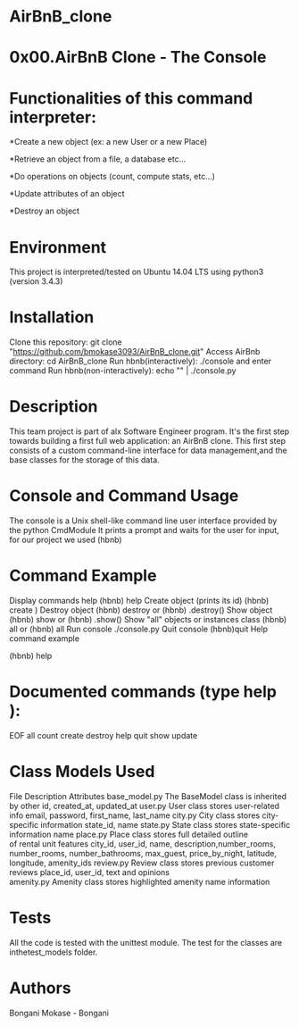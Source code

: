 # AirBnB_clone

# 0x00.AirBnB Clone - The Console
# Functionalities of this command interpreter:
*Create a new object (ex: a new User or a new Place)

*Retrieve an object from a file, a database etc...

*Do operations on objects (count, compute stats, etc...)

*Update attributes of an object

*Destroy an object

# Environment
This project is interpreted/tested on Ubuntu 14.04 LTS using python3 (version 3.4.3)

# Installation
Clone this repository: git clone "https://github.com/bmokase3093/AirBnB_clone.git"
Access AirBnb directory: cd AirBnB_clone
Run hbnb(interactively): ./console and enter command
Run hbnb(non-interactively): echo "" | ./console.py

# Description
This team project is part of alx Software Engineer program. It's the first step towards building a first full web application: an AirBnB clone. This first step consists of a custom command-line interface for data management,and the base classes for the storage of this data.

# Console and Command Usage
The console is a Unix shell-like command line user interface provided by the python CmdModule It prints a prompt and waits for the user for input, for our project we used (hbnb)

# Command	Example
Display commands help	(hbnb) help
Create object (prints its id)	(hbnb) create )
Destroy object	(hbnb) destroy or (hbnb) .destroy()
Show object	(hbnb) show or (hbnb) .show()
Show "all" objects or instances class	(hbnb) all or (hbnb) all
Run console	./console.py
Quit console	(hbnb)quit
Help command example

(hbnb) help

# Documented commands (type help ):
EOF all count create destroy help quit show update

# Class Models Used
File	Description	Attributes
base_model.py	The BaseModel class is inherited by other	id, created_at, updated_at
user.py	User class stores user-related info	email, password, first_name, last_name
city.py	City class stores city-specific information	state_id, name
state.py	State class stores state-specific information	name
place.py	Place class stores full detailed outline	
of rental unit features	city_id, user_id, name, description,number_rooms,
number_rooms, number_bathrooms, max_guest,
price_by_night, latitude, longitude, amenity_ids
review.py	Review class stores previous customer reviews	place_id, user_id, text
and opinions	
amenity.py	Amenity class stores highlighted amenity	name
information	
# Tests
All the code is tested with the unittest module. The test for the classes are inthetest_models folder.

# Authors
Bongani Mokase - Bongani
